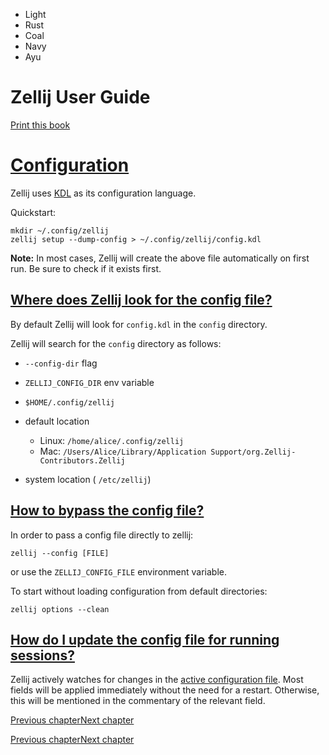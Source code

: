 - Light
- Rust
- Coal
- Navy
- Ayu

# Zellij User Guide

[Print this book](print.html "Print this book")

# [Configuration](configuration.html\#configuration)

Zellij uses [KDL](https://kdl.dev) as its configuration language.

Quickstart:

```
mkdir ~/.config/zellij
zellij setup --dump-config > ~/.config/zellij/config.kdl

```

**Note:** In most cases, Zellij will create the above file automatically on first run. Be sure to check if it exists first.

## [Where does Zellij look for the config file?](configuration.html\#where-does-zellij-look-for-the-config-file)

By default Zellij will look for `config.kdl` in the `config` directory.

Zellij will search for the `config` directory as follows:

- `--config-dir` flag

- `ZELLIJ_CONFIG_DIR` env variable

- `$HOME/.config/zellij`

- default location
  - Linux: `/home/alice/.config/zellij`
  - Mac: `/Users/Alice/Library/Application Support/org.Zellij-Contributors.Zellij`
- system location ( `/etc/zellij`)


## [How to bypass the config file?](configuration.html\#how-to-bypass-the-config-file)

In order to pass a config file directly to zellij:

```
zellij --config [FILE]

```

or use the `ZELLIJ_CONFIG_FILE` environment variable.

To start without loading configuration from default directories:

```
zellij options --clean

```

## [How do I update the config file for running sessions?](configuration.html\#how-do-i-update-the-config-file-for-running-sessions)

Zellij actively watches for changes in the [active configuration file](configuration.html#where-does-zellij-look-for-the-config-file). Most fields will be applied immediately without the need for a restart. Otherwise, this will be mentioned in the commentary of the relevant field.

[Previous chapter](changing-modifiers.html "Previous chapter")[Next chapter](options.html "Next chapter")

[Previous chapter](changing-modifiers.html "Previous chapter")[Next chapter](options.html "Next chapter")

